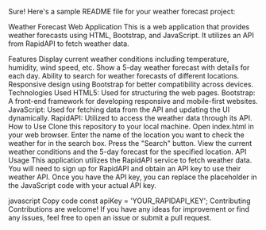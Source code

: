 
Sure! Here's a sample README file for your weather forecast project:

Weather Forecast Web Application
This is a web application that provides weather forecasts using HTML, Bootstrap, and JavaScript. It utilizes an API from RapidAPI to fetch weather data.

Features
Display current weather conditions including temperature, humidity, wind speed, etc.
Show a 5-day weather forecast with details for each day.
Ability to search for weather forecasts of different locations.
Responsive design using Bootstrap for better compatibility across devices.
Technologies Used
HTML5: Used for structuring the web pages.
Bootstrap: A front-end framework for developing responsive and mobile-first websites.
JavaScript: Used for fetching data from the API and updating the UI dynamically.
RapidAPI: Utilized to access the weather data through its API.
How to Use
Clone this repository to your local machine.
Open index.html in your web browser.
Enter the name of the location you want to check the weather for in the search box.
Press the "Search" button.
View the current weather conditions and the 5-day forecast for the specified location.
API Usage
This application utilizes the RapidAPI service to fetch weather data. You will need to sign up for RapidAPI and obtain an API key to use their weather API. Once you have the API key, you can replace the placeholder in the JavaScript code with your actual API key.

javascript
Copy code
const apiKey = 'YOUR_RAPIDAPI_KEY';
Contributing
Contributions are welcome! If you have any ideas for improvement or find any issues, feel free to open an issue or submit a pull request.
